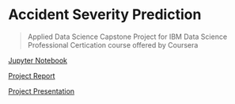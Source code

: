 # Accident Severity Prediction

> Applied Data Science Capstone Project for IBM Data Science Professional Certication course offered by Coursera

[Jupyter Notebook](https://github.com/qayyumkhanma/Coursera_Capstone/blob/main/Accident_Severity_Prediction_Notebook.ipynb)

[Project Report](https://github.com/qayyumkhanma/Coursera_Capstone/blob/main/Accident_Severity_Prediction_Report.pdf)

[Project Presentation](https://github.com/qayyumkhanma/Coursera_Capstone/blob/main/ACCIDENT%20SEVERITY%20PREDICTION.pdf)
